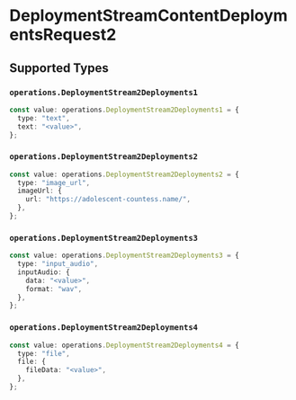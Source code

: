 # DeploymentStreamContentDeploymentsRequest2


## Supported Types

### `operations.DeploymentStream2Deployments1`

```typescript
const value: operations.DeploymentStream2Deployments1 = {
  type: "text",
  text: "<value>",
};
```

### `operations.DeploymentStream2Deployments2`

```typescript
const value: operations.DeploymentStream2Deployments2 = {
  type: "image_url",
  imageUrl: {
    url: "https://adolescent-countess.name/",
  },
};
```

### `operations.DeploymentStream2Deployments3`

```typescript
const value: operations.DeploymentStream2Deployments3 = {
  type: "input_audio",
  inputAudio: {
    data: "<value>",
    format: "wav",
  },
};
```

### `operations.DeploymentStream2Deployments4`

```typescript
const value: operations.DeploymentStream2Deployments4 = {
  type: "file",
  file: {
    fileData: "<value>",
  },
};
```

